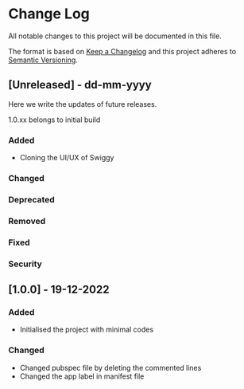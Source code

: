 # Change Log
All notable changes to this project will be documented in this file.

The format is based on [Keep a Changelog](http://keepachangelog.com/)
and this project adheres to [Semantic Versioning](http://semver.org/).

## [Unreleased] - dd-mm-yyyy
Here we write the updates of future releases.

1.0.xx belongs to initial build

### Added
- Cloning the UI/UX of Swiggy

### Changed

### Deprecated

### Removed

### Fixed

### Security


## [1.0.0] - 19-12-2022

### Added
- Initialised the project with minimal codes

### Changed
- Changed pubspec file by deleting the commented lines
- Changed the app label in manifest file